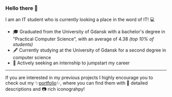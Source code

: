 ### Hello there 👋

I am an IT student who is currently looking a place in the word of IT! 💻

- 🎓 Graduated from the University of Gdansk with a bachelor's degree in "Practical Computer Science", with an average of 4.38 *(top 10% of students)*
- 🖋 Currently studying at the University of Gdansk for a second degree in computer science
- 🔎 Actively seeking an internship to jumpstart my career

<hr>

If you are interested in my previous projects I highly encourage you to check out my ✨[portfolio](https://github.com/Ave44/Portfolio)✨, where you can find them with 📜 detailed descriptions and 📷 rich iconograhpy!
<!--
✨ magic.init() ✨
-->
